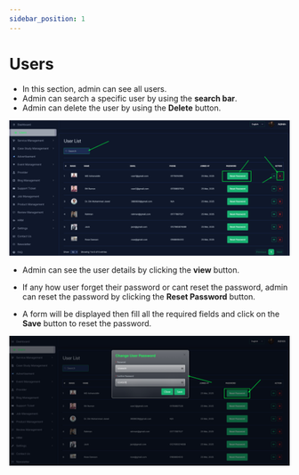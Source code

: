 ```yaml
---
sidebar_position: 1
---
```


# Users

- In this section, admin can see all users.
- Admin can search a specific user by using the **search bar**.
- Admin can delete the user by using the **Delete** button.

![Users](./img/users.png)

- Admin can see the user details by clicking the **view** button.


- If any how user forget their password or cant reset the password, admin can reset the password by clicking the **Reset Password** button.
- A form will be displayed then fill all the required fields and click on the **Save** button to reset the password.

![User](./img/reset_pass.png)